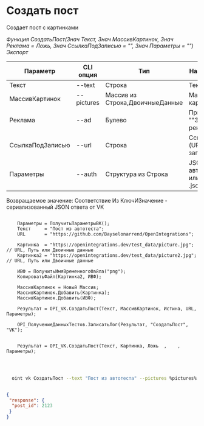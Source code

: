 ﻿---
sidebar_position: 1
---

# Создать пост
 Создает пост с картинками


*Функция СоздатьПост(Знач Текст, Знач МассивКартинок, Знач Реклама = Ложь, Знач СсылкаПодЗаписью = "", Знач Параметры = "") Экспорт*

  | Параметр | CLI опция | Тип | Назначение |
  |-|-|-|-|
  | Текст | --text | Строка | Текст поста |
  | МассивКартинок | --pictures | Массив из Строка,ДвоичныеДанные | Массив картинок |
  | Реклама | --ad | Булево | Признак ""Это реклама"" |
  | СсылкаПодЗаписью | --url | Строка | Ссылка (URL) под записью |
  | Параметры | --auth | Структура из Строка | JSON авторизации или путь к .json |

  
  Возвращаемое значение:   Соответствие Из КлючИЗначение - сериализованный JSON ответа от VK

```bsl title="Пример кода"
	
    Параметры = ПолучитьПараметрыВК();
    Текст     = "Пост из автотеста";
    URL       = "https://github.com/Bayselonarrend/OpenIntegrations";
    
    Картинка  = "https://openintegrations.dev/test_data/picture.jpg";  // URL, Путь или Двоичные данные
    Картинка2 = "https://openintegrations.dev/test_data/picture2.jpg"; // URL, Путь или Двоичные данные
    
    ИВФ = ПолучитьИмяВременногоФайла("png");   
    КопироватьФайл(Картинка2, ИВФ);
    
    МассивКартинок = Новый Массив;
    МассивКартинок.Добавить(Картинка);
    МассивКартинок.Добавить(ИВФ);
  
    Результат = OPI_VK.СоздатьПост(Текст, МассивКартинок, Истина, URL, Параметры);
    
    OPI_ПолучениеДанныхТестов.ЗаписатьЛог(Результат, "СоздатьПост", "VK");

    
    Результат = OPI_VK.СоздатьПост(Текст, Картинка, Ложь  ,    , Параметры);

	
```

```sh title="Пример команды CLI"
    
  oint vk СоздатьПост --text "Пост из автотеста" --pictures %pictures% --ad %ad% --url %url% --auth "ПолучитьПараметрыВК()"

```


```json title="Результат"

{
 "response": {
  "post_id": 2123
 }
}

```
